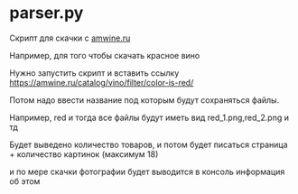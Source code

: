 # parser.py

Скрипт для скачки с [amwine.ru](https://amwine.ru/)

Например, для того чтобы скачать красное вино

Нужно запустить скрипт и вставить ссылку https://amwine.ru/catalog/vino/filter/color-is-red/

Потом надо ввести название под которым будут сохраняться файлы. 

Например, red и тогда все файлы будут иметь вид red_1.png,red_2.png и тд

Будет выведено количество товаров, и потом будет писаться страница + количество картинок (максимум 18)

и по мере скачки фотографии будет выводится в консоль информация об этом
